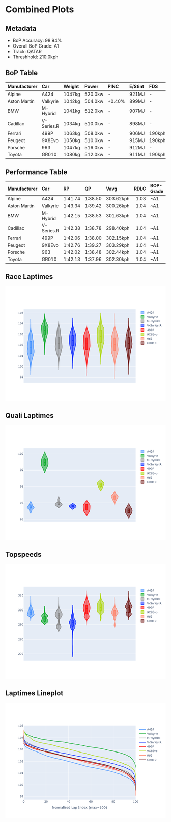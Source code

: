 # Combined Plots

## Metadata

- BoP Accuracy: 98.94%
- Overall BoP Grade: A1
- Track: QATAR
- Threshhold: 210.0kph

## BoP Table
| Manufacturer   | Car        | Weight   | Power   | PINC   | E/Stint   | FDS    | RDP    | QDP    | TDP    |
|:---------------|:-----------|:---------|:--------|:-------|:----------|:-------|:-------|:-------|:-------|
| Alpine         | A424       | 1047kg   | 520.0kw | -      | 921MJ     | -      | 52.35% | 61.85% | 27.84% |
| Aston Martin   | Valkyrie   | 1042kg   | 504.0kw | +0.40% | 899MJ     | -      | 53.59% | 53.33% | 21.51% |
| BMW            | M-Hybrid   | 1041kg   | 512.0kw | -      | 907MJ     | -      | 53.26% | 57.23% | 34.54% |
| Cadillac       | V-Series.R | 1034kg   | 510.0kw | -      | 898MJ     | -      | 47.80% | 56.73% | 19.63% |
| Ferrari        | 499P       | 1063kg   | 508.0kw | -      | 906MJ     | 190kph | 53.02% | 42.32% | 9.88%  |
| Peugeot        | 9X8Evo     | 1050kg   | 510.0kw | -      | 915MJ     | 190kph | 48.47% | 51.26% | 16.02% |
| Porsche        | 963        | 1047kg   | 516.0kw | -      | 912MJ     | -      | 50.87% | 45.25% | 30.77% |
| Toyota         | GR010      | 1080kg   | 512.0kw | -      | 911MJ     | 190kph | 52.43% | 57.12% | 12.82% |

## Performance Table
| Manufacturer   | Car        | RP      | QP      | Vavg      |   RDLC | BOP-Grade   | Match   |
|:---------------|:-----------|:--------|:--------|:----------|-------:|:------------|:--------|
| Alpine         | A424       | 1:41.74 | 1:38.50 | 303.62kph |   1.03 | ~A1         | 99.30%  |
| Aston Martin   | Valkyrie   | 1:43.34 | 1:39.42 | 300.26kph |   1.04 | ~A1         | 95.14%  |
| BMW            | M-Hybrid   | 1:42.15 | 1:38.53 | 301.63kph |   1.04 | ~A1         | 100.00% |
| Cadillac       | V-Series.R | 1:42.38 | 1:38.78 | 298.40kph |   1.04 | ~A1         | 99.96%  |
| Ferrari        | 499P       | 1:42.06 | 1:38.00 | 302.15kph |   1.04 | ~A1         | 99.74%  |
| Peugeot        | 9X8Evo     | 1:42.76 | 1:39.27 | 303.29kph |   1.04 | ~A1         | 97.74%  |
| Porsche        | 963        | 1:42.02 | 1:38.48 | 302.44kph |   1.04 | ~A1         | 99.78%  |
| Toyota         | GR010      | 1:42.13 | 1:37.96 | 302.30kph |   1.04 | ~A1         | 99.87%  |

## Race Laptimes
![Race Laptimes](images/race_violin.png)

## Quali Laptimes
![Quali Laptimes](images/quali_violin.png)

## Topspeeds
![Topspeeds](images/topspeed_violin.png)

## Laptimes Lineplot
![Laptimes Lineplot](images/laptime_line.png)

